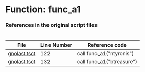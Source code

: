 # Function: func_a1 
### References in the original script files

#

| File | Line Number | Reference code |
| --- | --- | --- |
| [gnolast.tsct](../../../out/gnolast.tsct#L122) | 122 | call func_a1("ntyronis") |
| [gnolast.tsct](../../../out/gnolast.tsct#L132) | 132 | call func_a1("btreasure") |
